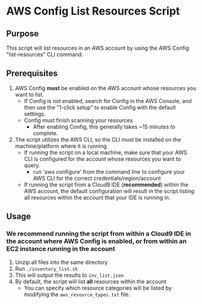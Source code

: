 # AWS Config List Resources Script

## Purpose
This script will list resources in an AWS account by using the AWS Config "list-resources" CLI command.

## Prerequisites
1. AWS Config **must** be enabled on the AWS account whose resources you want to list.
	- If Config is not enabled, search for Config in the AWS Console, and then use the "1-click setup" to enable Config with the default settings.
	- Config must finish scanning your resources
		- After enabling Config, this generally takes ~15 minutes to complete.
2. The script utilizes the AWS CLI, so the CLI must be installed on the machine/platform where it is running
	- If running the script on a local machine, make sure that your AWS CLI is configured for the account whose resources you want to query.
		- run 'aws configure' from the command line to configure your AWS CLI for the correct credentials/region/account
	- If running the script from a Cloud9 IDE (**recommended**) within the AWS account, the default configuration will result in the script listing all resources within the account that your IDE is running in.

## Usage
### We recommend running the script from within a Cloud9 IDE in the account where AWS Config is enabled, or from within an EC2 instance running in the account
1. Unzip all files into the same directory
2. Run `./inventory_list.sh`
3. This will output the results to `inv_list.json`
4. By default, the script will list **all** resources within the account
	- You can specify which resource categories will be listed by modifying the `aws_resource_types.txt` file.
	
